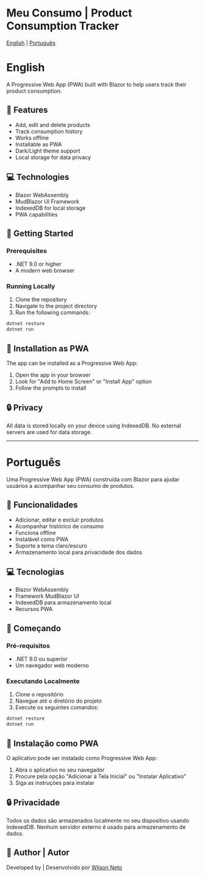 # Meu Consumo | Product Consumption Tracker

[English](#english) | [Português](#português)

# English

A Progressive Web App (PWA) built with Blazor to help users track their product consumption.

## 🚀 Features

- Add, edit and delete products
- Track consumption history
- Works offline
- Installable as PWA
- Dark/Light theme support
- Local storage for data privacy

## 💻 Technologies

- Blazor WebAssembly
- MudBlazor UI Framework
- IndexedDB for local storage
- PWA capabilities

## 🌟 Getting Started

### Prerequisites

- .NET 9.0 or higher
- A modern web browser

### Running Locally

1. Clone the repository
2. Navigate to the project directory
3. Run the following commands:

```sh
dotnet restore
dotnet run
```

## 📱 Installation as PWA

The app can be installed as a Progressive Web App:
1. Open the app in your browser
2. Look for "Add to Home Screen" or "Install App" option
3. Follow the prompts to install

## 🔒 Privacy

All data is stored locally on your device using IndexedDB. No external servers are used for data storage.

---

# Português

Uma Progressive Web App (PWA) construída com Blazor para ajudar usuários a acompanhar seu consumo de produtos.

## 🚀 Funcionalidades

- Adicionar, editar e excluir produtos
- Acompanhar histórico de consumo
- Funciona offline
- Instalável como PWA
- Suporte a tema claro/escuro
- Armazenamento local para privacidade dos dados

## 💻 Tecnologias

- Blazor WebAssembly
- Framework MudBlazor UI
- IndexedDB para armazenamento local
- Recursos PWA

## 🌟 Começando

### Pré-requisitos

- .NET 9.0 ou superior
- Um navegador web moderno

### Executando Localmente

1. Clone o repositório
2. Navegue até o diretório do projeto
3. Execute os seguintes comandos:

```sh
dotnet restore
dotnet run
```

## 📱 Instalação como PWA

O aplicativo pode ser instalado como Progressive Web App:
1. Abra o aplicativo no seu navegador
2. Procure pela opção "Adicionar à Tela Inicial" ou "Instalar Aplicativo"
3. Siga as instruções para instalar

## 🔒 Privacidade

Todos os dados são armazenados localmente no seu dispositivo usando IndexedDB. Nenhum servidor externo é usado para armazenamento de dados.

## 👤 Author | Autor

Developed by | Desenvolvido por [Wilson Neto](https://www.willgomes.com.br)

